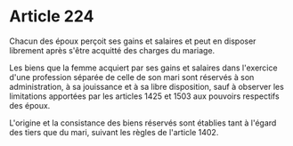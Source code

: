 # Article 224

Chacun des époux perçoit ses gains et salaires et peut en disposer librement après s'être acquitté des charges du mariage.

Les biens que la femme acquiert par ses gains et salaires dans l'exercice d'une profession séparée de celle de son mari sont réservés à son administration, à sa jouissance et à sa libre disposition, sauf à observer les limitations apportées par les articles 1425 et 1503 aux pouvoirs respectifs des époux.

L'origine et la consistance des biens réservés sont établies tant à l'égard des tiers que du mari, suivant les règles de l'article 1402.
